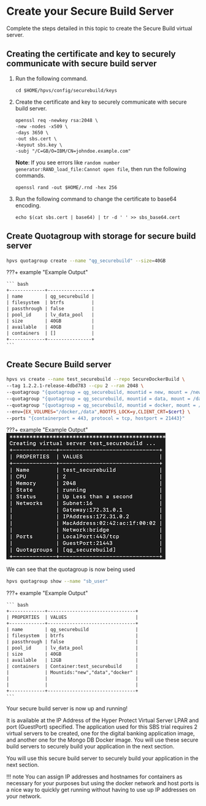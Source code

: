 # Create your Secure Build Server

Complete the steps detailed in this topic to create the Secure Build virtual server.


## Creating the certificate and key to securely communicate with secure build server

1. Run the following command.
   ```
   cd $HOME/hpvs/config/securebuild/keys
   ```

2. Create the certificate and key to securely communicate with secure build server.
   ```
   openssl req -newkey rsa:2048 \
   -new -nodes -x509 \
   -days 3650 \
   -out sbs.cert \
   -keyout sbs.key \
   -subj "/C=GB/O=IBM/CN=johndoe.example.com"
    ```
   **Note**: If you see errors like `random number generator:RAND_load_file:Cannot open file`, then run the following commands.
   ```
   openssl rand -out $HOME/.rnd -hex 256
   ```
3. Run the following command to change the certificate to base64 encoding.
   ```
   echo $(cat sbs.cert | base64) | tr -d ' ' >> sbs_base64.cert
   ```

## Create Quotagroup with storage for secure build server

``` bash
hpvs quotagroup create --name "qg_securebuild" --size=40GB
```

???+ example "Example Output"

    ``` bash
    +-------------+----------------+
    | name        | qg_securebuild |
    | filesystem  | btrfs          |
    | passthrough | false          |
    | pool_id     | lv_data_pool   |
    | size        | 40GB           |
    | available   | 40GB           |
    | containers  | []             |
    +-------------+----------------+
    ```

## Create Secure Build server

``` bash
hpvs vs create --name test_securebuild --repo SecureDockerBuild \
--tag 1.2.2.1-release-4dbd783 --cpu 2 --ram 2048 \
--quotagroup "{quotagroup = qg_securebuild, mountid = new, mount = /newroot, filesystem = ext4, size = 16GB}" \
--quotagroup "{quotagroup = qg_securebuild, mountid = data, mount = /data, filesystem = ext4, size = 16GB}" \
--quotagroup "{quotagroup = qg_securebuild, mountid = docker, mount = /docker, filesystem = ext4, size = 16GB}" \
--env={EX_VOLUMES="/docker,/data",ROOTFS_LOCK=y,CLIENT_CRT=$cert} \
--ports "{containerport = 443, protocol = tcp, hostport = 21443}"
```

???+ example "Example Output"
  ![Create Server](securebuild-Images/create_server.png)

We can see that the quotagroup is now being used

``` bash
hpvs quotagroup show --name "sb_user"
```

???+ example "Example Output"

    ``` bash
    +-------------+--------------------------------+
    | PROPERTIES  | VALUES                         |
    +-------------+--------------------------------+
    | name        | qg_securebuild                 |
    | filesystem  | btrfs                          |
    | passthrough | false                          |
    | pool_id     | lv_data_pool                   |
    | size        | 40GB                           |
    | available   | 12GB                           |
    | containers  | Container:test_securebuild     |
    |             | Mountids:"new","data","docker" |
    |             |                                |
    |             |                                |
    +-------------+--------------------------------+
    ```
Your secure build server is now up and running!

It is available at the IP Address of the Hyper Protect Virtual Server LPAR and port (GuestPort) specified. The application used for this SBS trial requires 2 virtual servers to be created, one for the digital banking application image, and another one for the Mongo DB Docker image.
You will use these secure build servers to securely build your application in the next section.

You will use this secure build server to securely build your application in the next section.

!!! note
    You can assign IP addresses and hostnames for containers as necessary for your purposes but using the docker network and host ports is a nice way to quickly get running without having to use up IP addresses on your network.
